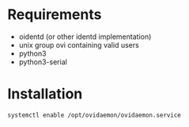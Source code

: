 # Requirements
* oidentd (or other identd implementation)
* unix group ovi containing valid users
* python3
* python3-serial

# Installation
`systemctl enable /opt/ovidaemon/ovidaemon.service`

